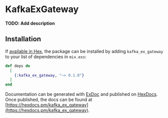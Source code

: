 # KafkaExGateway

**TODO: Add description**

## Installation

If [available in Hex](https://hex.pm/docs/publish), the package can be installed
by adding `kafka_ex_gateway` to your list of dependencies in `mix.exs`:

```elixir
def deps do
  [
    {:kafka_ex_gateway, "~> 0.1.0"}
  ]
end
```

Documentation can be generated with [ExDoc](https://github.com/elixir-lang/ex_doc)
and published on [HexDocs](https://hexdocs.pm). Once published, the docs can
be found at [https://hexdocs.pm/kafka_ex_gateway](https://hexdocs.pm/kafka_ex_gateway).

